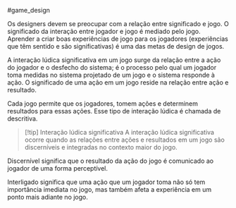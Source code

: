 #game_design 

Os designers devem se preocupar com a relação entre significado e jogo. O significado da interação entre jogador e jogo é mediado pelo jogo.
Aprender a criar boas experiências de jogo para os jogadores (experiências que têm sentido e são significativas) é uma das metas de design de jogos.

A interação lúdica significativa em um jogo surge da relação entre a ação do jogador e o desfecho do sistema; é o processo pelo qual um jogador toma medidas no sistema projetado de um jogo e o sistema responde à ação. O significado de uma ação em um jogo reside na relação entre ação e resultado.

Cada jogo permite que os jogadores, tomem ações e determinem resultados para essas ações. Esse tipo de interação lúdica é chamada de descritiva.

> [!tip] Interação lúdica significativa
> A interação lúdica significativa ocorre quando as relações entre ações e resultados em um jogo são discerníveis e integradas no contexto maior do jogo.

Discernível significa que o resultado da ação do jogo é comunicado ao jogador de uma forma perceptível.

Interligado significa que uma ação que um jogador toma não só tem importância imediata no jogo, mas também afeta a experiência em um ponto mais adiante no jogo.